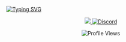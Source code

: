 <a href="https://git.io/typing-svg"><img src="https://readme-typing-svg.demolab.com?font=Lexend&weight=600&size=48&pause=1000&color=2C49F7&center=true&vCenter=true&width=1920&height=150&lines=Welcome+to+Sauron+Github" alt="Typing SVG" /></a>
<p align="center">
  <a href="https://x.com/sauron136">
    <img src="https://img.shields.io/twitter/follow/Sauron">
  </a>
  <a href="https://t.me/sauron136">
    <img src="https://img.shields.io/static/v1?logo=telegram&label=&message=Join @ZunXBT&color=36393f&style=flat-square" alt="Discord">
  </a>
</p>

<p align="center">
  <img src="https://komarev.com/ghpvc/?username=zunxbt&color=brightgreen" alt="Profile Views">
</p>                                                                                                    
